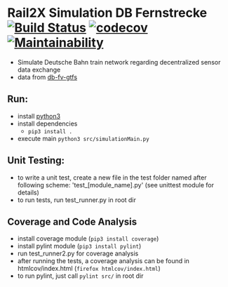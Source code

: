 # Rail2X Simulation DB Fernstrecke [![Build Status](https://travis-ci.org/Bachelorprojekt-2017-DB/sensor_simulation.svg?branch=master)](https://travis-ci.org/Bachelorprojekt-2017-DB/sensor_simulation) [![codecov](https://codecov.io/gh/Bachelorprojekt-2017-DB/sensor_simulation/branch/master/graph/badge.svg)](https://codecov.io/gh/Bachelorprojekt-2017-DB/sensor_simulation) [![Maintainability](https://api.codeclimate.com/v1/badges/deb26f5fde34ebf3ea08/maintainability)](https://codeclimate.com/github/Bachelorprojekt-2017-DB/sensor_simulation/maintainability)

- Simulate Deutsche Bahn train network regarding decentralized sensor data exchange
- data from [db-fv-gtfs](https://github.com/fredlockheed/db-fv-gtfs)

## Run:

- install [python3](https://www.python.org)
- install dependencies
  - ``pip3 install .``
- execute main ``python3 src/simulationMain.py``

## Unit Testing:

- to write a unit test, create a new file in the test folder named after following scheme: 'test_[module_name].py' (see unittest module for details)
- to run tests, run test_runner.py in root dir

## Coverage and Code Analysis

- install coverage module (``pip3 install coverage``)
- install pylint module (``pip3 install pylint``)
- run test_runner2.py for coverage analysis
- after running the tests, a coverage analysis can be found in htmlcov/index.html (``firefox htmlcov/index.html``)
- to run pylint, just call ``pylint src/`` in root dir